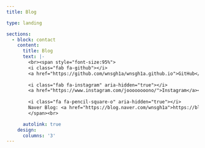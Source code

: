 ```yaml
---
title: Blog

type: landing

sections:
  - block: contact
    content:
      title: Blog
      text: |- 
        <br><span style="font-size:95%">
        <i class="fab fa-github"></i> 
        <a href="https://github.com/wnsgh1a/wnsgh1a.github.io">GitHub</a><br>
        
        <i class="fab fa-instagram" aria-hidden="true"></i> 
        <a href="https://www.instagram.com/joooooooono/">Instagram</a><br>
        
        <i class="fa fa-pencil-square-o" aria-hidden="true"></i> 
        Naver Blog: <a href="https://blog.naver.com/wnsgh1a">https://blog.naver.com/wnsgh1a</a>
        </span><br>

      autolink: true
    design:
      columns: '3'
---
```

